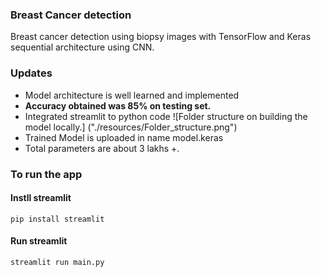 
### Breast Cancer detection

Breast cancer detection using biopsy images with TensorFlow and Keras sequential architecture using CNN.

### Updates

- Model architecture is well learned and implemented
- **Accuracy obtained was 85% on testing set.**
- Integrated streamlit to python code
![Folder structure on building the model locally.] ("./resources/Folder_structure.png")
- Trained Model is uploaded in name model.keras
- Total parameters are about 3 lakhs +.

### To run the app
#### Instll streamlit
```pip install streamlit```
#### Run streamlit
```streamlit run main.py```

